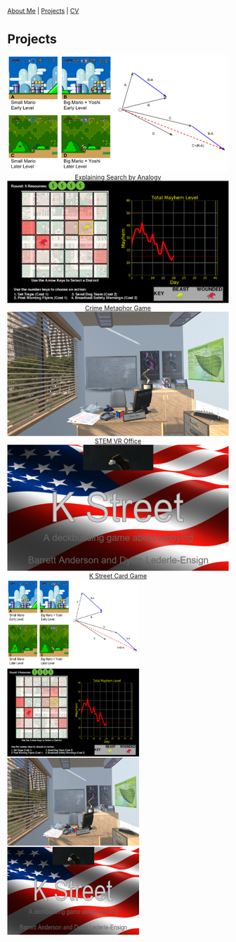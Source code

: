 [About Me](index.html) | [Projects](projects.html) | [CV](CV.html) 

# Projects


  <div class="slider-for">
  
   <div style="text-align: center">
  
   <a href="Analogy.html">
    <img src="Analogy.png" alt="Search by Analogy" >
    Explaining Search by Analogy
   </a>
  
  </div>
  
  <div style="text-align: center">
  
  <a href="CMG.html">
    <img src="crimegame.png" alt="Crime Metaphor Game" >
    Crime Metaphor Game
  </a>
  
  </div>
  
  <div style="text-align: center">
  
  <a href="STEM_VR.html">
    <img src="STEM_VR.png" alt="STEM VR" >
    STEM VR Office
  </a>
  
  </div>
  
  <div style="text-align: center">
  
  <a href="K_Street.html">
   <img src="kstreet4.png" alt="K Street Card Game" >
    K Street Card Game
  </a>
  
  </div>
  
  </div>

 <div class="slider-nav">
  
   <div>
  
   <a href="Analogy.html">
    <img src="Analogy.png" alt="Search by Analogy" width="300" height="200">
   </a>
  
  </div>
  
  <div>
  
  <a href="CMG.html">
    <img src="crimegame.png" alt="Crime Metaphor Game" width="300" height="200">
  </a>
  
  </div>
  
  <div>
  
  <a href="STEM_VR.html">
    <img src="STEM_VR.png" alt="STEM VR" width="300" height="200">
  </a>
  
  </div>
  
  <div>
  
  <a href="K_Street.html">
   <img src="kstreet4.png" alt="K Street Card Game" width="300" height="200">
  </a>
  
  </div>
  
  </div>

